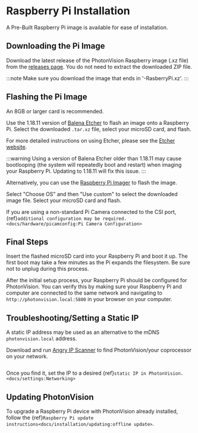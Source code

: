 # Raspberry Pi Installation

A Pre-Built Raspberry Pi image is available for ease of installation.

## Downloading the Pi Image

Download the latest release of the PhotonVision Raspberry image (.xz file) from the [releases page](https://github.com/PhotonVision/photonvision/releases). You do not need to extract the downloaded ZIP file.

:::note
Make sure you download the image that ends in '-RasberryPi.xz'.
:::

## Flashing the Pi Image

An 8GB or larger card is recommended.

Use the 1.18.11 version of [Balena Etcher](https://github.com/balena-io/etcher/releases/tag/v1.18.11) to flash an image onto a Raspberry Pi. Select the downloaded `.tar.xz` file, select your microSD card, and flash.

For more detailed instructions on using Etcher, please see the [Etcher website](https://www.balena.io/etcher/).

:::warning
Using a version of Balena Etcher older than 1.18.11 may cause bootlooping (the system will repeatedly boot and restart) when imaging your Raspberry Pi. Updating to 1.18.11 will fix this issue.
:::

Alternatively, you can use the [Raspberry Pi Imager](https://www.raspberrypi.com/software/) to flash the image.

Select "Choose OS" and then "Use custom" to select the downloaded image file. Select your microSD card and flash.

If you are using a non-standard Pi Camera connected to the CSI port, \{ref}`additional configuration may be required. <docs/hardware/picamconfig:Pi Camera Configuration>`

## Final Steps

Insert the flashed microSD card into your Raspberry Pi and boot it up. The first boot may take a few minutes as the Pi expands the filesystem. Be sure not to unplug during this process.

After the initial setup process, your Raspberry Pi should be configured for PhotonVision. You can verify this by making sure your Raspberry Pi and computer are connected to the same network and navigating to `http://photonvision.local:5800` in your browser on your computer.

## Troubleshooting/Setting a Static IP

A static IP address may be used as an alternative to the mDNS `photonvision.local` address.

Download and run [Angry IP Scanner](https://angryip.org/download/#windows) to find PhotonVision/your coprocessor on your network.

```{image} images/angryIP.png

```

Once you find it, set the IP to a desired \{ref}`static IP in PhotonVision. <docs/settings:Networking>`

## Updating PhotonVision

To upgrade a Raspberry Pi device with PhotonVision already installed, follow the \{ref}`Raspberry Pi update instructions<docs/installation/updating:offline update>`.
